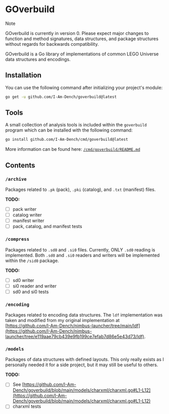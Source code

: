 # GOverbuild

> [!NOTE]
> GOverbuild is currently in version 0. Please expect major changes to function and method signatures, data structures, and package structures without regards for backwards compatibility.

GOverbuild is a Go library of implementations of common LEGO Universe data structures and encodings.

## Installation

You can use the following command after initializing your project's module:

```bash
go get -u github.com/I-Am-Dench/goverbuild@latest
```

## Tools

A small collection of analysis tools is included within the `goverbuild` program which can be installed with the following command:

```bash
go install github.com/I-Am-Dench/cmd/goverbuild@latest
```

More information can be found here: [`/cmd/goverbuild/README.md`](cmd/goverbuild/README.md)

## Contents

### `/archive`

Packages related to `.pk` (pack), `.pki` (catalog), and `.txt` (manifest) files.

**TODO:**
- [ ] pack writer
- [ ] catalog writer
- [ ] manifest writer
- [ ] pack, catalog, and manifest tests

### `/compress`

Packages related to `.sd0` and `.si0` files. Currently, ONLY `.sd0` reading is implemented. Both `.sd0` and `.si0` readers and writers will be implemented within the `/sid0` package.

**TODO:**
- [ ] sd0 writer
- [ ] si0 reader and writer
- [ ] sd0 and si0 tests

### `/encoding`

Packages related to encoding data structures. The `ldf` implementation was taken and modified from my original implementation at [https://github.com/I-Am-Dench/nimbus-launcher/tree/main/ldf](https://github.com/I-Am-Dench/nimbus-launcher/tree/e119aae79cb439e9fb199ce7efab7d86e5e43d73/ldf).

### `/models`

Packages of data structures with defined layouts. This only really exists as I personally needed it for a side project, but it may still be useful to others.

**TODO:**
- [ ] See [https://github.com/I-Am-Dench/goverbuild/blob/main/models/charxml/charxml.go#L1-L12](https://github.com/I-Am-Dench/goverbuild/blob/main/models/charxml/charxml.go#L1-L12)
- [ ] charxml tests